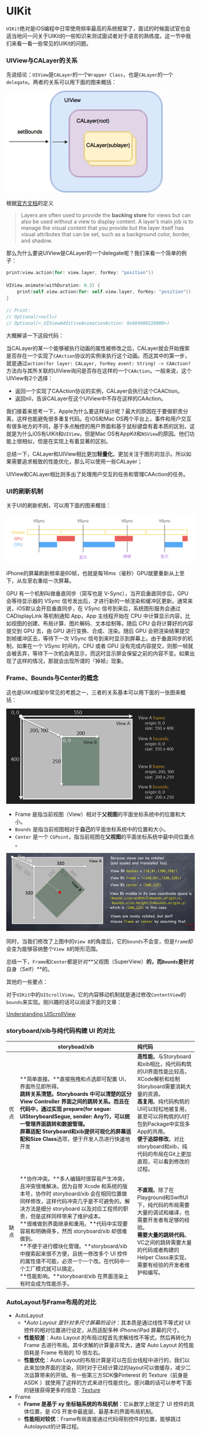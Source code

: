 # UIKit

`UIKit`绝对是iOS编程中日常使用频率最高的系统框架了，面试的时候面试官也会适当地问一问关于UIKit的一些知识来测试面试者对于语言的熟练度。这一节中我们来看一看一些常见的UIKit的问题。

### UIView与CALayer的关系

先说结论：`UIView`是`CALayer`的一个`Wrapper Class`，也是`CALayer`的一个`delegate`。两者的关系可以用下面的图来概括：

![pic1](./pic1.png)

根据[官方文档](https://developer.apple.com/documentation/quartzcore/calayer)的定义

> Layers are often used to provide the **backing store** for views but can also be used without a view to display content. A layer’s main job is to manage the visual content that you provide but the layer itself has visual attributes that can be set, such as a background color, border, and shadow.

那么为什么要说UIView是CALayer的一个delegate呢？我们来看一个简单的例子：

``` swift
print(view.action(for: view.layer, forKey: "position"))
        
UIView.animate(withDuration: 0.3) {
    print(self.view.action(for: self.view.layer, forKey: "position"))
}

// Print:
// Optional(<null>)
// Optional(<_UIViewAdditiveAnimationAction: 0x604000220000>)
```

大概解读一下这段代码：

当CALayer的某一个能够被执行动画的属性被修改之后，CALayer就会开始搜索是否存在一个实现了`CAAction`协议的实例来执行这个动画。而这其中的第一步，就是通过`action(for layer: CALayer, forKey event: String) -> CAAction?`方法向与其所关联的UIView询问是否存在这样的一个`CAAction`。一般来说，这个UIView有2个选择：

* 返回一个实现了CAAction协议的实例，CALayer会执行这个CAACtion。
* 返回nil，告诉CALayer在这个UIView中不存在这样的CAAction。

我们接着来思考一下，Apple为什么要这样设计呢？最大的原因在于要做职责分离，这样也能避免很多重复代码。在iOS和Mac OS两个平台上，事件和用户交互有很多地方的不同，基于多点触控的用户界面和基于鼠标键盘有着本质的区别，这就是为什么iOS有UIKit和`UIView`，但是Mac OS有AppKit和`NSView`的原因。他们功能上很相似，但是在实现上有着显著的区别。

总结一下，CALayer和UIView相比更加**轻量化**，更加关注于图形的显示。所以如果需要追求极致的性能优化，那么可以使用一些CALayer；

UIView和CALayer相比则多出了处理用户交互的任务和管理CAAction的任务。

### UI的刷新机制

关于UI的刷新机制，可以用下面的图来概括：

![pic2](./pic2.png)

iPhone的屏幕刷新频率是60帧，也就是每16ms（毫秒）GPU就要重新从上至下，从左至右重绘一次屏幕。

GPU 有一个机制叫做垂直同步（简写也是 V-Sync），当开启垂直同步后，GPU 会等待显示器的 VSync 信号发出后，才进行新的一帧渲染和缓冲区更新。通常来说，iOS默认会开启垂直同步，在 VSync 信号到来后，系统图形服务会通过 CADisplayLink 等机制通知 App，App 主线程开始在 CPU 中计算显示内容，比如视图的创建、布局计算、图片解码、文本绘制等。随后 CPU 会将计算好的内容提交到 GPU 去，由 GPU 进行变换、合成、渲染。随后 GPU 会把渲染结果提交到帧缓冲区去，等待下一次 VSync 信号到来时显示到屏幕上。由于垂直同步的机制，如果在一个 VSync 时间内，CPU 或者 GPU 没有完成内容提交，则那一帧就会被丢弃，等待下一次机会再显示，而这时显示屏会保留之前的内容不变。如果出现了这样的情况，那就会出现所谓的『掉帧』现象。

### Frame、Bounds与Center的概念

这也是UIKit框架中常见的考题之一，三者的关系基本可以用下面的一张图来概括：

![pic3](./pic3.png)

- Frame 是指当前视图（View）相对于**父视图**的平面坐标系统中的位置和大小。
- `Bounds` 是指当前视图相对于**自己**的平面坐标系统中的位置和大小。
- `Center` 是一个 `CGPoint`，指当前视图在**父视图**的平面坐标系统中最中间位置点 。

![pic4](./pic4.jpg)

同时，当我们修改了上图中的`View B`的角度后，它的`bounds`不会变，但是`frame`却会变为能够容纳整个`View B`的矩形范围。

总结一下，`Frame`和`Center`都是针对**父视图（SuperView）**的，而`Bounds`是针对**自身（Self）**的。

其他的一些要点：

对于`UIKit`中的`UIScrollView`，它的内容移动机制就是通过修改`ContentView`的`bounds`来实现。刚兴趣的话可以阅读下面的文章：

[Understanding UIScrollView](https://oleb.net/blog/2014/04/understanding-uiscrollview/)

### storyboard/xib与纯代码构建 UI 的对比

|      | **storyboad/xib**                                            | 纯代码                                                       |
| ---- | ------------------------------------------------------------ | :----------------------------------------------------------- |
| 优点 | **简单直接。**直接拖拽和点选即可配置 UI，界面所见即所得。<br /> **跳转关系清楚。**Storyboards 中可以清楚的区分 View Controller 界面之间的跳转关系。而且在代码中，通过实现 prepare(for segue: UIStoryboardSegue, sender: Any?)，可以统一管理界面跳转和数据管理。<br />**屏幕适配** Storyboard和xib提供可视化的屏幕适配和**Size Class**选项，便于开发人员进行快速地开发 | **高性能**。与Storyboard和xib相比，纯代码构筑的UI界面性能比较高，XCode解析和绘制Storyboard需要消耗大量的资源。<br />**高复用**。纯代码构筑的UI可以轻松地被复用，甚至可以将构筑的UI打包到Package中实现多App的共用。<br />**便于追踪修改**。对比storyboard和xib，纯代码的布局在Git上更加直观，可以看到修改的过程。 |
| 缺点 | **协作冲突。**多人编辑时很容易产生冲突，且冲突很难解决。因为自带 Xcode 和系统的版本号，协作时 storyboard/xib 会在相同位置做同样修改，这样代码冲突几乎是不可避免的。解决方法是细分 storyboard 以及对应工程师的职责，但是这样同样带来了维护成本。 <br />**很难做到界面继承和重用。**代码中实现要容易和明确得多，然而 storyboard/xib 却很难做到。 <br />**不便于进行模块化管理。**storyboard/xib 中搜索起来很不方便，且统一修改多个 UI 控件的属性值不可能，必须一个一个改。在代码中一个工厂模式就可以搞定。<br />**性能影响。**storyboard/xib 在界面渲染上有时会成为性能杀手。 | **不直观**。除了在Playground和SwiftUI下，纯代码的布局需要大量的调试和编译，也需要开发者有足够的经验。<br />**需要大量的跳转代码**。VC之间的跳转需要大量的代码或者构建的Helper Class来实现，需要有经验的开发者维护和编写。 |

### AutoLayout与Frame布局的对比

* AutoLayout
  * **Auto Layout 是针对多尺寸屏幕的设计*：其本质是通过线性不等式对 UI 控件的相对位置进行设定，从而适配多种 iPhone/iPad 屏幕的尺寸。
  * **性能较差**：Auto Layout 的布局过程首先求解线性不等式，然后再转化为 Frame 去进行布局。其中求解的计算量非常大，通常 Auto Layout 的性能损耗是 Frame 布局的 10 倍左右。
  * **性能优化**：Auto Layout的布局计算是可以在后台线程中进行的，我们以此来加快界面的渲染，同时对于已经计算过的layout可以做缓存，减少二次运算带来的开销。有一些第三方SDK像Pinterest 的 Texture（前身是 ASDK ）就使用了这样的方式来进行性能优化。感兴趣的话可以参考下面的链接获得更多的信息：[Texture](https://texturegroup.org/)
* Frame
  * **Frame 是基于 xy 坐标轴系统的布局机制**：它从数学上限定了 UI 控件的具体位置，是 iOS 开发中最底层、最基本的界面布局机制。
  * **性能相对较优**：Frame布局直接通过代码得到控件的位置，能够跳过Autolayout的计算过程。